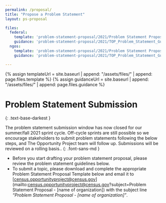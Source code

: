 ```yaml
---
permalink: /proposal/
title: "Propose a Problem Statement"
layout: ps-proposal

files:
  federal:
    template: 'problem-statement-proposal/2021/Problem Statement Proposal Template_TOP 2021_Federal-Agencies.docx'
    guidance: 'problem-statement-proposal/2021/TOP_Problem_Statement_Guidance_2021_Federal_Agencies.pdf'
  ngos:
    template: 'problem-statement-proposal/2021/Problem Statement Proposal Template_TOP 2021_Partners.docx'
    guidance: 'problem-statement-proposal/2021/TOP_Problem_Statement_Guidance_2021_Partners.pdf'

---
```

{% assign templateUrl = site.baseurl | append: "/assets/files/" | append: page.files.template %}
{% assign guidanceUrl = site.baseurl | append: "/assets/files/" | append: page.files.guidance %}

# Problem Statement Submission
{: .text-base-darkest }

The problem statement submission window has now closed for our summer/fall 2021 sprint cycle. Off-cycle sprints are still possible so we encourage stakeholders to submit problem statements following the below steps, and The Opportunity Project team will follow up.  Submissions will be reviewed on a rolling basis..
{: .font-sans-md }

- Before you start drafting your problem statement proposal, please review the problem statement guidelines below. 
- To submit a topic, please download and complete the appropriate Problem Statement Proposal Template below and email it to [census.opportunityproject@census.gov](mailto:census.opportunityproject@census.gov?subject=Problem Statement Proposal - [name of organization]) with the subject line *“Problem Statement Proposal - [name of organization]”*.